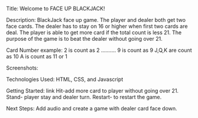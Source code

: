 Title: Welcome to FACE UP BLACKJACK!

Description:
BlackJack face up game. The player and dealer both get two face cards. The dealer has to stay on 16 or higher when first two cards are deal. The player is able to get more card if the total count is less 21. The purpose of the game is to beat the dealer without going over 21. 

Card Number example:
2 is count as 2
..........
9 is count as 9
J,Q,K are count as 10
A is count as 11 or 1

Screenshots:






Technologies Used: HTML, CSS, and Javascript

Getting Started: link
Hit-add more card to player without going over 21.
Stand- player stay and dealer turn.
Restart- to restart the game.

Next Steps: Add audio and create a game with dealer card face down.



